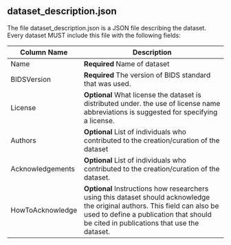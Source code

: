 ## dataset_description.json

The file dataset_description.json is a JSON file describing the dataset. Every dataset MUST include this file
with the following fields:



| Column Name  | Description |
| ------------- | ------------- |
| Name  | **Required** Name of dataset  |
| BIDSVersion | **Required** The version of BIDS standard that was used.  |
| License  | **Optional** What license the dataset is distributed under. the use of license name abbreviations is suggested for specifying a license.  |
| Authors  | **Optional** List of individuals who contributed to the creation/curation of the dataset   |
| Acknowledgements  | **Optional** List of individuals who contributed to the creation/curation of the dataset.  |
| HowToAcknowledge  | **Optional** Instructions how researchers using this dataset should acknowledge the original authors. This field can also be used to define a publication that should be cited in publications that use the dataset. |
